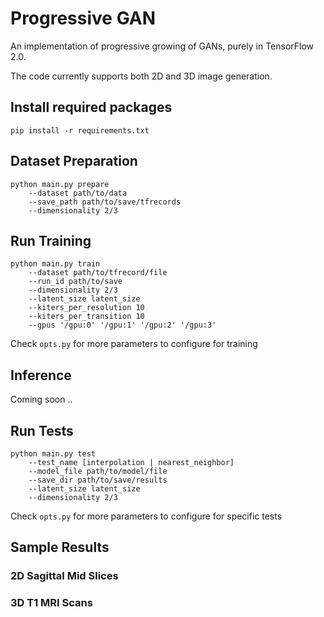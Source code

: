 # Progressive GAN 

An implementation of progressive growing of GANs, purely in TensorFlow 2.0.

The code currently supports both 2D and 3D image generation.

## Install required packages

`pip install -r requirements.txt`

## Dataset Preparation

```
python main.py prepare
    --dataset path/to/data
    --save_path path/to/save/tfrecords
    --dimensionality 2/3
```

## Run Training

```
python main.py train 
    --dataset path/to/tfrecord/file
    --run_id path/to/save 
    --dimensionality 2/3 
    --latent_size latent_size
    --kiters_per_resolution 10 
    --kiters_per_transition 10 
    --gpus '/gpu:0' '/gpu:1' '/gpu:2' '/gpu:3' 
```

Check `opts.py` for more parameters to configure for training

## Inference

Coming soon .. 

## Run Tests

```
python main.py test 
    --test_name [interpolation | nearest_neighbor]
    --model_file path/to/model/file
    --save_dir path/to/save/results
    --latent_size latent_size
    --dimensionality 2/3 
```

Check `opts.py` for more parameters to configure for specific tests

## Sample Results

### 2D Sagittal Mid Slices

### 3D T1 MRI Scans